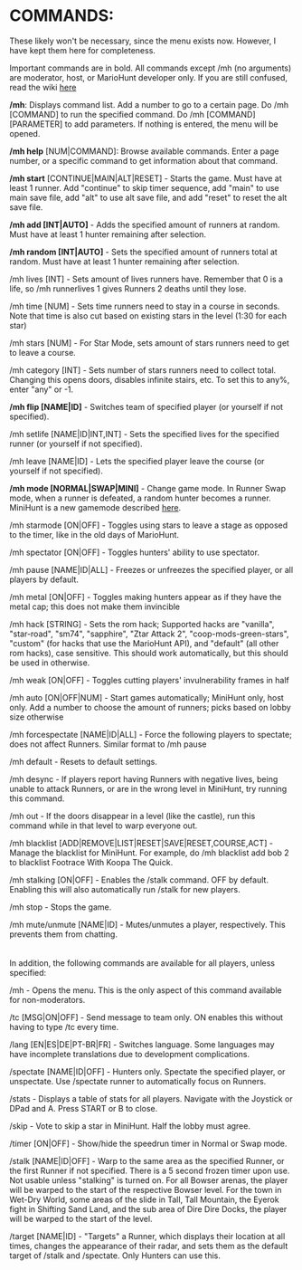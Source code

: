 # COMMANDS:
These likely won't be necessary, since the menu exists now. However, I have kept them here for completeness.

Important commands are in bold. All commands except /mh (no arguments) are moderator, host, or MarioHunt developer only. If you are still confused, read the wiki [here](wiki/home.md)

**/mh**: Displays command list. Add a number to go to a certain page. Do /mh [COMMAND] to run the specified command. Do /mh [COMMAND] [PARAMETER] to add parameters. If nothing is entered, the menu will be opened.

**/mh help** [NUM|COMMAND]: Browse available commands. Enter a page number, or a specific command to get information about that command.

**/mh start** [CONTINUE|MAIN|ALT|RESET] - Starts the game. Must have at least 1 runner. Add "continue" to skip timer sequence, add "main" to use main save file, add "alt" to use alt save file, and add "reset" to reset the alt save file.

**/mh add [INT|AUTO]** - Adds the specified amount of runners at random. Must have at least 1 hunter remaining after selection.

**/mh random [INT|AUTO]** - Sets the specified amount of runners total at random. Must have at least 1 hunter remaining after selection.

/mh lives [INT] - Sets amount of lives runners have. Remember that 0 is a life, so /mh runnerlives 1 gives Runners 2 deaths until they lose.

/mh time [NUM] - Sets time runners need to stay in a course in seconds. Note that time is also cut based on existing stars in the level (1:30 for each star)

/mh stars [NUM] - For Star Mode, sets amount of stars runners need to get to leave a course.

/mh category [INT] - Sets number of stars runners need to collect total. Changing this opens doors, disables infinite stairs, etc. To set this to any%, enter "any" or -1.

**/mh flip [NAME|ID]** - Switches team of specified player (or yourself if not specified).

/mh setlife [NAME|ID|INT,INT] - Sets the specified lives for the specified runner (or yourself if not specified).

/mh leave [NAME|ID] - Lets the specified player leave the course (or yourself if not specified).

**/mh mode [NORMAL|SWAP|MINI]** - Change game mode. In Runner Swap mode, when a runner is defeated, a random hunter becomes a runner. MiniHunt is a new gamemode described [here](wiki/mini.md).

/mh starmode [ON|OFF] - Toggles using stars to leave a stage as opposed to the timer, like in the old days of MarioHunt.

/mh spectator [ON|OFF] - Toggles hunters' ability to use spectator.

/mh pause [NAME|ID|ALL] - Freezes or unfreezes the specified player, or all players by default.

/mh metal [ON|OFF] - Toggles making hunters appear as if they have the metal cap; this does not make them invincible

/mh hack [STRING] - Sets the rom hack; Supported hacks are "vanilla", "star-road", "sm74", "sapphire", "Ztar Attack 2", "coop-mods-green-stars", "custom" (for hacks that use the MarioHunt API), and "default" (all other rom hacks), case sensitive. This should work automatically, but this should be used in otherwise.

/mh weak [ON|OFF] - Toggles cutting players' invulnerability frames in half

/mh auto [ON|OFF|NUM] - Start games automatically; MiniHunt only, host only. Add a number to choose the amount of runners; picks based on lobby size otherwise

/mh forcespectate [NAME|ID|ALL] - Force the following players to spectate; does not affect Runners. Similar format to /mh pause

/mh default - Resets to default settings.

/mh desync - If players report having Runners with negative lives, being unable to attack Runners, or are in the wrong level in MiniHunt, try running this command.

/mh out - If the doors disappear in a level (like the castle), run this command while in that level to warp everyone out.

/mh blacklist [ADD|REMOVE|LIST|RESET|SAVE|RESET,COURSE,ACT] - Manage the blacklist for MiniHunt. For example, do /mh blacklist add bob 2 to blacklist Footrace With Koopa The Quick.

/mh stalking [ON|OFF] - Enables the /stalk command. OFF by default. Enabling this will also automatically run /stalk for new players.

/mh stop - Stops the game.

/mh mute/unmute [NAME|ID] - Mutes/unmutes a player, respectively. This prevents them from chatting.
<br/>
<br/>
<br/>
In addition, the following commands are available for all players, unless specified:

/mh - Opens the menu. This is the only aspect of this command available for non-moderators.

/tc [MSG|ON|OFF] - Send message to team only. ON enables this without having to type /tc every time.

/lang [EN|ES|DE|PT-BR|FR] - Switches language. Some languages may have incomplete translations due to development complications.

/spectate [NAME|ID|OFF] - Hunters only. Spectate the specified player, or unspectate. Use /spectate runner to automatically focus on Runners.

/stats - Displays a table of stats for all players. Navigate with the Joystick or DPad and A. Press START or B to close.

/skip - Vote to skip a star in MiniHunt. Half the lobby must agree.

/timer [ON|OFF] - Show/hide the speedrun timer in Normal or Swap mode.

/stalk [NAME|ID|OFF] - Warp to the same area as the specified Runner, or the first Runner if not specified. There is a 5 second frozen timer upon use. Not usable unless "stalking" is turned on.
For all Bowser arenas, the player will be warped to the start of the respective Bowser level. For the town in Wet-Dry World, some areas of the slide in Tall, Tall Mountain, the Eyerok fight in Shifting Sand Land, and the sub area of Dire Dire Docks, the player will be warped to the start of the level.

/target [NAME|ID] - "Targets" a Runner, which displays their location at all times, changes the appearance of their radar, and sets them as the default target of /stalk and /spectate. Only Hunters can use this.